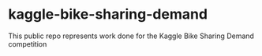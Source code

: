 # kaggle-bike-sharing-demand
This public repo represents work done for the Kaggle Bike Sharing Demand competition
